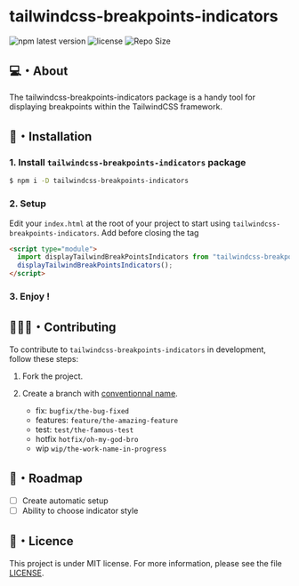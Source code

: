 # tailwindcss-breakpoints-indicators

![npm latest version](https://img.shields.io/npm/v/tailwindcss-breakpoints-indicators?style=for-the-badge)
![license](https://img.shields.io/npm/l/tailwindcss-breakpoints-indicators?style=for-the-badge)
![Repo Size](https://img.shields.io/github/repo-size/abroudoux/tailwindcss-breakpoints-indicators)

## 💻・About

The tailwindcss-breakpoints-indicators package is a handy tool for displaying breakpoints within the TailwindCSS framework.

## 🎯・Installation

### 1. Install `tailwindcss-breakpoints-indicators` package

```bash
$ npm i -D tailwindcss-breakpoints-indicators
```

### 2. Setup

Edit your `index.html` at the root of your project to start using `tailwindcss-breakpoints-indicators`. Add before closing the <body> tag

```html
<script type="module">
  import displayTailwindBreakPointsIndicators from "tailwindcss-breakpoints-indicators";
  displayTailwindBreakPointsIndicators();
</script>
```

### 3. Enjoy !

## 🧑‍🤝‍🧑・Contributing

To contribute to `tailwindcss-breakpoints-indicators` in development, follow these steps:

1. Fork the project.

2. Create a branch with [conventionnal name](https://www.conventionalcommits.org/en/v1.0.0/).

   - fix: `bugfix/the-bug-fixed`
   - features: `feature/the-amazing-feature`
   - test: `test/the-famous-test`
   - hotfix `hotfix/oh-my-god-bro`
   - wip `wip/the-work-name-in-progress`

## 🎯・Roadmap

- [ ] Create automatic setup
- [ ] Ability to choose indicator style

## 📑・Licence

This project is under MIT license. For more information, please see the file [LICENSE](./LICENSE).
